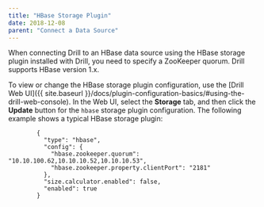 ```yaml
---
title: "HBase Storage Plugin"
date: 2018-12-08
parent: "Connect a Data Source"
---
```

When connecting Drill to an HBase data source using the HBase storage plugin installed with Drill, you need to specify a ZooKeeper quorum. Drill supports HBase version 1.x.

To view or change the HBase storage plugin configuration, use the [Drill Web UI]({{ site.baseurl }}/docs/plugin-configuration-basics/#using-the-drill-web-console). In the Web UI, select the **Storage** tab, and then click the **Update** button for the `hbase` storage plugin configuration. The following example shows a typical HBase storage plugin:

            {
              "type": "hbase",
              "config": {
                "hbase.zookeeper.quorum": "10.10.100.62,10.10.10.52,10.10.10.53",
                "hbase.zookeeper.property.clientPort": "2181"
              },
              "size.calculator.enabled": false,
              "enabled": true
            }

